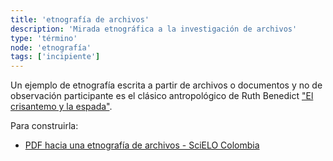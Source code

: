 ```yaml
---
title: 'etnografía de archivos'
description: 'Mirada etnográfica a la investigación de archivos'
type: 'término'
node: 'etnografía'
tags: ['incipiente']
---
```


Un ejemplo de etnografía escrita a partir de archivos o documentos y no de observación participante es el clásico antropológico de Ruth Benedict ["El crisantemo y la espada"](https://es.wikipedia.org/wiki/El_crisantemo_y_la_espada).

Para construirla:

- [PDF hacia una etnografía de archivos - SciELO Colombia](http://www.scielo.org.co/pdf/rcan/v47n1/v47n1a04.pdf)